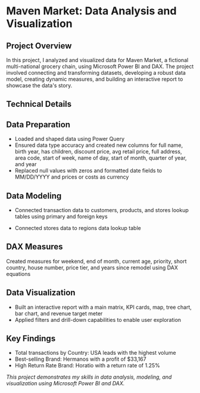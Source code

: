 # Maven Market: Data Analysis and Visualization

## Project Overview

In this project, I analyzed and visualized data for Maven Market, a fictional multi-national grocery chain, using Microsoft Power BI and DAX. The project involved connecting and transforming datasets, developing a robust data model, creating dynamic measures, and building an interactive report to showcase the data's story.

## Technical Details

## Data Preparation

- Loaded and shaped data using Power Query
- Ensured data type accuracy and created new columns for full name, birth year, has children, discount price, avg retail price, full address, area code, start of week, name of day, start of month, quarter of year, and year
- Replaced null values with zeros and formatted date fields to MM/DD/YYYY and prices or costs as currency

## Data Modeling

- Connected transaction data to customers, products, and stores lookup tables using primary and foreign keys

- Connected stores data to regions data lookup table

## DAX Measures

Created measures for weekend, end of month, current age, priority, short country, house number, price tier, and years since remodel using DAX equations

## Data Visualization

- Built an interactive report with a main matrix, KPI cards, map, tree chart, bar chart, and revenue target meter
- Applied filters and drill-down capabilities to enable user exploration

## Key Findings

- Total transactions by Country: USA leads with the highest volume
- Best-selling Brand: Hermanos with a profit of $33,167
- High Return Rate Brand: Horatio with a return rate of 1.25%

*This project demonstrates my skills in data analysis, modeling, and visualization using Microsoft Power BI and DAX.*

 
